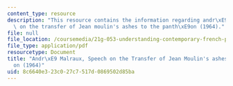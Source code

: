 ```yaml
---
content_type: resource
description: "This resource contains the information regarding andr\xE9 malraux, speech\
  \ on the transfer of Jean moulin's ashes to the panth\xE9on (1964)."
file: null
file_location: /coursemedia/21g-053-understanding-contemporary-french-politics-spring-2014/8c6640e323c027c7517d0869502d85ba_MIT21G_053S14_Andre.pdf
file_type: application/pdf
resourcetype: Document
title: "Andr\xE9 Malraux, Speech on the Transfer of Jean Moulin's ashes to the Panth\xE9\
  on (1964)"
uid: 8c6640e3-23c0-27c7-517d-0869502d85ba
---
```

